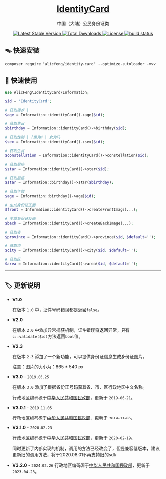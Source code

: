 <h1 align="center">
  <a href="https://github.com/alicfeng/identity-card">
    IdentityCard
  </a>
</h1>
<p align="center">
  中国（大陆）公民身份证类
</p>
<p align="center">
  <a href="https://packagist.org/packages/alicfeng/identity-card">
    <img src="https://poser.pugx.org/alicfeng/identity-card/v/stable.svg" alt="Latest Stable Version">
  </a>
  <a href="https://packagist.org/packages/alicfeng/IdentityCard">
    <img src="https://poser.pugx.org/alicfeng/identity-card/d/total.svg" alt="Total Downloads">
  </a>
  <a href="https://packagist.org/packages/alicfeng/identity-card">
    <img src="https://poser.pugx.org/alicfeng/identity-card/license.svg" alt="License">
  </a>
  <a href="https://github.com/alicfeng/IdentityCard">
    <img src="https://travis-ci.org/alicfeng/IdentityCard.svg?branch=master" alt="build status">
  </a>
</p>



## 🪤 快速安装

```shell
composer require "alicfeng/identity-card" --optimize-autoloader -vvv
```



## 🚀 快速使用

```php
use AlicFeng\IdentityCard\Information;

$id = 'IdentityCard';

# 获取周岁 | 
$age = Information::identityCard()->age($id);

# 获取生日
$birthday = Information::identityCard()->birthday($id);

# 获取性别 | {男为M | 女为F}
$sex = Information::identityCard()->sex($id);

# 获取生肖
$constellation = Information::identityCard()->constellation($id);

# 获取星座
$star = Information::identityCard()->star($id);

# 获取星座
$star = Information::birthday()->star($birthday);

# 获取年龄
$age = Information::birthday()->age($id);

# 生成身份证正面
$front = Information::identityCard()->createFrontImage(...);

# 生成身份证反面
$back = Information::identityCard()->createBackImage(...);

# 获取省
$province = Information::identityCard()->province($id, $default='');

# 获取市
$city = Information::identityCard()->city($id, $default='');

# 获取区
$area = Information::identityCard()->area($id, $default='');
```
___

## 🏷 更新说明

- **V1.0**

  在版本 `1.0` 中，证件号码错误都是返回`false`。

- **V2.0**

  在版本 `2.0` 中添加异常捕获机制，证件错误将返回异常，只有`c::validate($id)`方法返回`bool`值。

- **V2.3**

  在版本 `2.3` 添加了一个新功能，可以提供身份证信息生成身份证图片。

  注意：图片的大小为：865 * 540 px

- **V3.0** - `2019.06.25`

  在版本 `3.0` 添加了根据省份正号码获取省、市、区行政地区中文名称。
  
  行政地区编码源于[中华人民共和国民政部](http://www.mca.gov.cn/)，更新于 `2019-06-21`。

- **V3.0.1** - `2019.11.05`

  行政地区编码源于[中华人民共和国民政部](http://www.mca.gov.cn/)，更新于 `2019-11-05`。
  
- **V3.1.0** - `2020.02.23`

  行政地区编码源于[中华人民共和国民政部](http://www.mca.gov.cn/)，更新于 `2020-02-19`。
  
  同时更新了内部实现的机制，调用的方法已经改变了，但是兼容低版本，建议更新旧的调用方法，将于2020.08.01不再支持旧的sdk

- **V3.2.0** - `2024.02.26`
  行政地区编码源于[中华人民共和国民政部](http://www.mca.gov.cn/)，更新于 `2023-04-23`。
